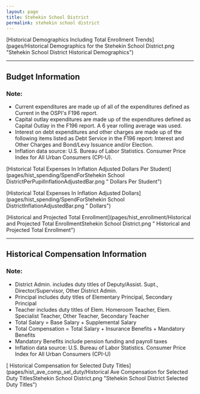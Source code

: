 ```yaml
---
layout: page
title: Stehekin School District
permalink: stehekin school district
---
```



[Historical Demographics Including Total Enrollment Trends](pages/Historical Demographics for the Stehekin School District.png "Stehekin School District Historical Demographics")

___

## Budget Information
### Note:
- Current expenditures are made up of all of the expenditures defined as Current in the OSPI's F196 report.
- Capital outlay expenditures are made up of the expenditures defined as Capital Outlay in the F196 report. A 6 year rolling average was used.
- Interest on debt expenditures and other charges are made up of the following items listed as Debt Service in the F196 report: Interest and Other Charges and Bond/Levy Issuance and/or Election.
- Inflation data source: U.S. Bureau of Labor Statistics. Consumer Price Index for All Urban Consumers (CPI-U).

[Historical Total Expenses In Inflation Adjusted Dollars Per Student](pages/hist_spending/SpendForStehekin School DistrictPerPupilInflationAdjustedBar.png " Dollars Per Student")

[Historical Total Expenses In Inflation Adjusted Dollars](pages/hist_spending/SpendForStehekin School DistrictInflationAdjustedBar.png " Dollars")

[Historical and Projected Total Enrollment](pages/hist_enrollment/Historical and Projected Total EnrollmentStehekin School District.png " Historical and Projected Total Enrollment")


___

## Historical Compensation Information
### Note:
- District Admin. includes duty titles of Deputy/Assist. Supt., Director/Supervisor, Other District Admin.
- Principal includes duty titles of Elementary Principal, Secondary Principal
- Teacher includes duty titles of Elem. Homeroom Teacher, Elem. Specialist Teacher, Other Teacher, Secondary Teacher
- Total Salary = Base Salary + Supplemental Salary
- Total Compensation = Total Salary + Insurance Benefits + Mandatory Benefits
- Mandatory Benefits include pension funding and payroll taxes
- Inflation data source: U.S. Bureau of Labor Statistics. Consumer Price Index for All Urban Consumers (CPI-U)

[ Historical Compensation for Selected Duty Titles](pages/hist_ave_comp_sel_duty/Historical Ave Compensation for Selected Duty TitlesStehekin School District.png "Stehekin School District Selected Duty Titles")

